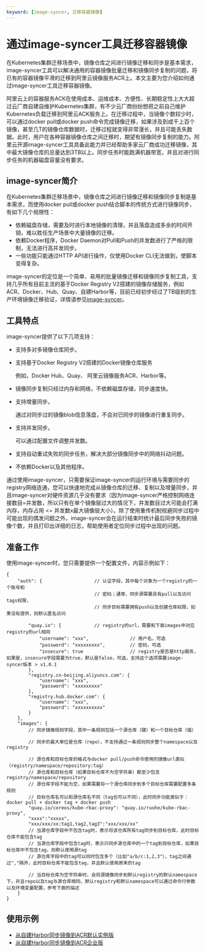 ```yaml
---
keyword: [image-syncer, 迁移容器镜像]
---
```


# 通过image-syncer工具迁移容器镜像

在Kubernetes集群迁移场景中，镜像仓库之间进行镜像迁移和同步是基本需求，image-syncer工具可以解决通用的容器镜像批量迁移和镜像同步复制的问题，将已有的容器镜像平滑的迁移到阿里云镜像服务ACR上。本文主要为您介绍如何通过image-syncer工具迁移容器镜像。

阿里云上的容器服务ACK在使用成本、运维成本、方便性、长期稳定性上大大超过云厂商自建自维护Kubernetes集群，有不少云厂商纷纷想把之前自己维护Kubernetes负载迁移到阿里云ACK服务上。在迁移过程中，当镜像个数较少时，可以通过docker pull或docker push命令完成镜像迁移，如果涉及到成千上百个镜像，甚至几T的镜像仓库数据时，迁移过程就变得非常漫长，并且可能丢失数据。此时，用户在各种容器镜像仓库之间迁移时，期望有镜像同步复制的能力。阿里云开源image-syncer工具具备此能力并已经帮助多家云厂商成功迁移镜像，其中最大镜像仓库的总量达到3TB以上。同步任务时能跑满机器带宽，并且对进行同步任务的机器磁盘容量没有要求。

## image-syncer简介

在Kubernetes集群迁移场景中，镜像仓库之间进行镜像迁移和镜像同步复制是基本需求，而使用docker pull或docker push结合脚本的传统方式进行镜像同步，有如下几个局限性：

-   依赖磁盘存储，需要及时进行本地镜像的清理，并且落盘造成多余的时间开销，难以胜任生产场景中大量镜像的迁移。
-   依赖Docker程序，Docker Daemon对Pull和Push的并发数进行了严格的限制，无法进行高并发同步。
-   一些功能只能通过HTTP API进行操作，仅使用Docker CLI无法做到，使脚本变得复杂。

image-syncer的定位是一个简单、易用的批量镜像迁移和镜像同步复制工具，支持几乎所有目前主流的基于Docker Registry V2搭建的镜像存储服务，例如ACR、Docker、Hub、Quay、自建Harbor等，目前已经初步经过了TB级别的生产环境镜像迁移验证，详情请参见[image-syncer](https://github.com/AliyunContainerService/image-syncer?spm=a2c6h.12873639.0.0.66b165a8HrkbnA)。

## 工具特点

image-syncer提供了以下几项支持：

-   支持多对多镜像仓库同步。
-   支持基于Docker Registry V2搭建的Docker镜像仓库服务

    例如，Docker Hub、Quay、 阿里云镜像服务ACR、Harbor等。

-   镜像同步复制只经过内存和网络，不依赖磁盘存储，同步速度快。
-   支持增量同步。

    通过对同步过的镜像blob信息落盘，不会对已同步的镜像进行重复同步。

-   支持并发同步。

    可以通过配置文件调整并发数。

-   支持自动重试失败的同步任务，解决大部分镜像同步中的网络抖动问题。
-   不依赖Docker以及其他程序。

通过使用image-syncer，只需要保证image-syncer的运行环境与需要同步的registry网络连通，您可以快速地完成从镜像仓库的迁移、复制以及增量同步，并且image-syncer对硬件资源几乎没有要求（因为image-syncer严格控制网络连接数目=并发数，所以只有在单个镜像层过大的情况下，并发数目过大可能会打满内存，内存占用 <= 并发数x最大镜像层大小）。除了使用重传机制规避同步过程中可能出现的偶发问题之外，image-syncer会在运行结束时统计最后同步失败的镜像个数，并且打印出详细的日志，帮助使用者定位同步过程中出现的问题。

## 准备工作

使用image-syncer时，您只需要提供一个配置文件，内容示例如下：

```
{
    "auth": {                   // 认证字段，其中每个对象为一个registry的一个账号和
                                // 密码；通常，同步源需要具有pull以及访问tags权限，
                                // 同步目标需要拥有push以及创建仓库权限，如果没有提供，则默认匿名访问

        "quay.io": {            // registry的url，需要和下面images中对应registry的url相同
            "username": "xxx",               // 用户名，可选
            "password": "xxxxxxxxx",         // 密码，可选
            "insecure": true                 // registry是否是http服务，如果是，insecure字段需要为true，默认是false，可选，支持这个选项需要image-syncer版本 > v1.0.1
        },
        "registry.cn-beijing.aliyuncs.com": {
            "username": "xxx",
            "password": "xxxxxxxxx"
        },
        "registry.hub.docker.com": {
            "username": "xxx",
            "password": "xxxxxxxxxx"
        }
    },
    "images": {
        // 同步镜像规则字段，其中一条规则包括一个源仓库（键）和一个目标仓库（值）

        // 同步的最大单位是仓库（repo），不支持通过一条规则同步整个namespace以及registry

        // 源仓库和目标仓库的格式与docker pull/push命令使用的镜像url类似（registry/namespace/repository:tag）
        // 源仓库和目标仓库（如果目标仓库不为空字符串）都至少包含registry/namespace/repository
        // 源仓库字段不能为空，如果需要将一个源仓库同步到多个目标仓库需要配置多条规则
        // 目标仓库名可以和源仓库名不同（tag也可以不同），此时同步功能类似于：docker pull + docker tag + docker push
        "quay.io/coreos/kube-rbac-proxy": "quay.io/ruohe/kube-rbac-proxy",
        "xxxx":"xxxxx",
        "xxx/xxx/xx:tag1,tag2,tag3":"xxx/xxx/xx"
        // 当源仓库字段中不包含tag时，表示将该仓库所有tag同步到目标仓库，此时目标仓库不能包含tag
        // 当源仓库字段中包含tag时，表示只同步源仓库中的一个tag到目标仓库，如果目标仓库中不包含tag，则默认使用源tag
        // 源仓库字段中的tag可以同时包含多个（比如"a/b/c:1,2,3"），tag之间通过","隔开，此时目标仓库不能包含tag，并且默认使用原来的tag

        // 当目标仓库为空字符串时，会将源镜像同步到默认registry的默认namespace下，并且repo以及tag与源仓库相同，默认registry和默认namespace可以通过命令行参数以及环境变量配置，参考下面的描述
    }     
}
```

## 使用示例

-   [从自建Harbor同步镜像到ACR默认实例版](/cn.zh-CN/最佳实践/自建Kubernetes迁移ACK/容器镜像迁移/从自建Harbor同步镜像到ACR默认实例版.md)
-   [从自建Harbor同步镜像到ACR企业版](/cn.zh-CN/最佳实践/自建Kubernetes迁移ACK/容器镜像迁移/从自建Harbor同步镜像到ACR企业版.md)

